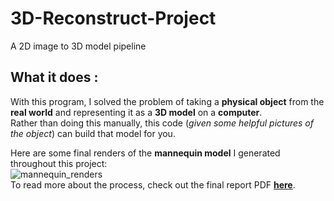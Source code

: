 # 3D-Reconstruct-Project
A 2D image to 3D model pipeline

## What it does :
With this program, I solved the problem of taking a <b>physical object</b> from the <b>real world</b> and representing it as a <b>3D model</b> on a <b>computer</b>.  
Rather than doing this manually, this code (<i>given some helpful pictures of the object</i>) can build that model for you.

Here are some final renders of the <b>mannequin model</b> I generated throughout this project:  
![mannequin_renders](https://imgur.com/aYaCZ8T.jpg)  
To read more about the process, check out the final report PDF [<b>here</b>](https://github.com/xjtn18/3D-Reconstruct-Project/blob/master/finalreport.pdf).
